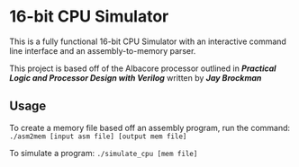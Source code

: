 # 16-bit CPU Simulator

This is a fully functional 16-bit CPU Simulator with an interactive command line interface and an assembly-to-memory parser.

This project is based off of the Albacore processor outlined in ***Practical Logic and Processor Design with Verilog*** written by ***Jay Brockman***

## Usage

To create a memory file based off an assembly program, run the command:
`./asm2mem [input asm file] [output mem file]`

To simulate a program:
`./simulate_cpu [mem file]`
